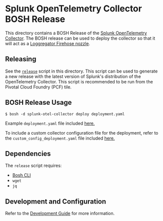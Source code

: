 # Splunk OpenTelemetry Collector BOSH Release

This directory contains a BOSH Release of the [Splunk OpenTelemetry Collector](https://github.com/signalfx/splunk-otel-collector).
The BOSH release can be used to deploy the collector so that it will act as a [Loggregator Firehose nozzle](https://docs.vmware.com/en/Tile-Developer-Guide/3.0/tile-dev-guide/nozzle.html).

## Releasing

See the [`release`](./release) script in this directory. This script can be used to
generate a new release with the latest version of Splunk's distribution of the
OpenTelemetry Collector. This script is recommended to be run from the Pivotal
Cloud Foundry (PCF) tile.

## BOSH Release Usage

```shell
$ bosh -d splunk-otel-collector deploy deployment.yaml
```
Example `deployment.yaml` file included [here.](./example/deployment.yaml)

To include a custom collector configuration file for the deployment, refer to
the `custom_config_deployment.yaml` file included
[here.](./example/custom_config_deployment.yaml)

## Dependencies

The `release` script requires:

- [Bosh CLI](https://bosh.io/docs/cli-v2-install/)
- `wget`
- `jq`

## Development and Configuration

Refer to the [Development Guide](./DEVELOPMENT.md) for more information.
